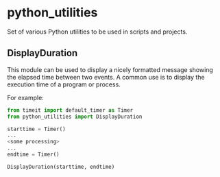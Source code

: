 # python_utilities
Set of various Python utilities to be used in scripts and projects.


## DisplayDuration

This module can be used to display a nicely formatted message showing the elapsed time between two events.
A common use is to display the execution time of a program or process.

For example:
```python
from timeit import default_timer as Timer
from python_utilities import DisplayDuration

starttime = Timer()
...
<some processing>
...
endtime = Timer()

DisplayDuration(starttime, endtime)
```


